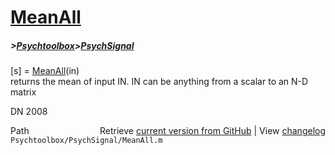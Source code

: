 # [MeanAll](MeanAll)
##### >[Psychtoolbox](Psychtoolbox)>[PsychSignal](PsychSignal)

[s] = [MeanAll](MeanAll)(in)  
returns the mean of input IN. IN can be anything from a scalar to an N-D  
matrix  
  
DN 2008  




<div class="code_header" style="text-align:right;">
  <span style="float:left;">Path&nbsp;&nbsp;</span> <span class="counter">Retrieve <a href=
  "https://raw.github.com/Psychtoolbox-3/Psychtoolbox-3/beta/Psychtoolbox/PsychSignal/MeanAll.m">current version from GitHub</a> | View <a href=
  "https://github.com/Psychtoolbox-3/Psychtoolbox-3/commits/beta/Psychtoolbox/PsychSignal/MeanAll.m">changelog</a></span>
</div>
<div class="code">
  <code>Psychtoolbox/PsychSignal/MeanAll.m</code>
</div>


